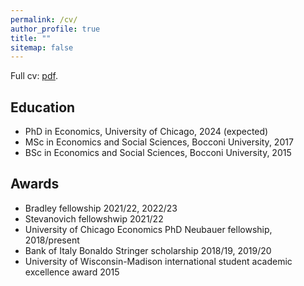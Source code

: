 ```yaml
---
permalink: /cv/
author_profile: true
title: ""
sitemap: false
---
```



Full cv: [pdf](../files/lm_cv.pdf).


## Education

* PhD in Economics, University of Chicago, 2024 (expected)
* MSc in Economics and Social Sciences, Bocconi University, 2017
* BSc in Economics and Social Sciences, Bocconi University, 2015


## Awards

* Bradley fellowship 2021/22, 2022/23
* Stevanovich fellowshwip 2021/22
* University of Chicago Economics PhD Neubauer fellowship, 2018/present
* Bank of Italy Bonaldo Stringer scholarship 2018/19, 2019/20 
* University of Wisconsin-Madison international student academic excellence award 2015

